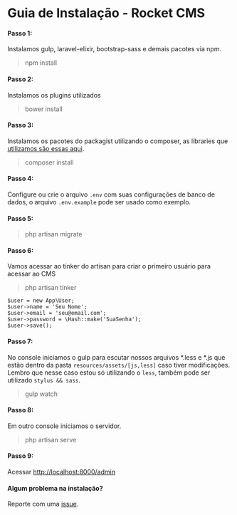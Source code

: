 
# Guia de Instalação - Rocket CMS

#### Passo 1: 
Instalamos gulp, laravel-elixir, bootstrap-sass e demais pacotes via npm.
> npm install

#### Passo 2:
Instalamos os plugins utilizados
> bower install

#### Passo 3:
Instalamos os pacotes do packagist utilizando o composer, as libraries que [utilizamos são essas aqui](#php-libraries).
> composer install

#### Passo 4:
Configure ou crie o arquivo `.env` com suas configurações de banco de dados, o arquivo `.env.example` pode ser usado como exemplo.

#### Passo 5:
> php artisan migrate

#### Passo 6:
Vamos acessar ao tinker do artisan para criar o primeiro usuário para acessar ao CMS

> php artisan tinker 

```shell
$user = new App\User;
$user->name = 'Seu Nome';
$user->email = 'seu@email.com';
$user->password = \Hash::make('SuaSenha');
$user->save(); 
```

#### Passo 7:
No console iniciamos o gulp para escutar nossos arquivos *.less e *.js que estão dentro da pasta `resources/assets/[js,less]` caso tiver modificações. Lembro que nesse caso estou só utilizando o `less`, também pode ser utilizado `stylus && sass`.
> gulp watch

#### Passo 8:
Em outro console iniciamos o servidor.
> php artisan serve

#### Passo 9:
Acessar <a href="http://localhost:8000/admin">http://localhost:8000/admin</a>


#### Algum problema na instalação?
Reporte com uma [issue](https://github.com/odirleiborgert/rocket-cms/issues).